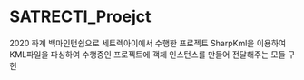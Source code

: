 # SATRECTI_Proejct
2020 하계 백마인턴쉽으로 세트렉아이에서 수행한 프로젝트
SharpKml을 이용하여 KML파일을 파싱하여 수행중인 프로젝트에 객체 인스턴스를 만들어 전달해주는 모듈 구현
